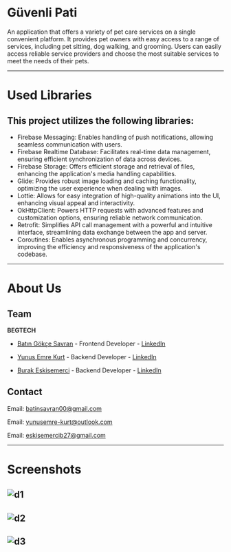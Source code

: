 # Güvenli Pati

An application that offers a variety of pet care services on a single convenient platform. 
It provides pet owners with easy access to a range of services, including pet sitting, dog walking, and grooming. 
Users can easily access reliable service providers and choose the most suitable services to meet the needs of their pets.

---

# Used Libraries

## This project utilizes the following libraries:

- Firebase Messaging: Enables handling of push notifications, allowing seamless communication with users.
- Firebase Realtime Database: Facilitates real-time data management, ensuring efficient synchronization of data across devices.
- Firebase Storage: Offers efficient storage and retrieval of files, enhancing the application's media handling capabilities.
- Glide: Provides robust image loading and caching functionality, optimizing the user experience when dealing with images.
- Lottie: Allows for easy integration of high-quality animations into the UI, enhancing visual appeal and interactivity.
- OkHttpClient: Powers HTTP requests with advanced features and customization options, ensuring reliable network communication.
- Retrofit: Simplifies API call management with a powerful and intuitive interface, streamlining data exchange between the app and server.
- Coroutines: Enables asynchronous programming and concurrency, improving the efficiency and responsiveness of the application's codebase.


---

# About Us

## Team

**BEGTECH**

- [Batın Gökçe Savran](https://github.com/batinsavran/) - Frontend Developer  - [LinkedIn](https://www.linkedin.com/in/bat%C4%B1n-g%C3%B6k%C3%A7e-savran-46152b25b/)
  
- [Yunus Emre Kurt](https://github.com/ynsemrkurt/) - Backend Developer - [LinkedIn](https://www.linkedin.com/in/yunus-emre-kurt-5423a929b/)

- [Burak Eskisemerci](https://github.com/burake0) - Backend Developer - [LinkedIn](https://www.linkedin.com/in/burak-eskisemerci-315b85295/)

## Contact

Email: batinsavran00@gmail.com


Email: yunusemre-kurt@outlook.com


Email: eskisemercib27@gmail.com

---

# Screenshots

![d1](https://github.com/ynsemrkurt/GuvenliPati/assets/159823972/97575ba2-e6fb-4a12-933c-446aae128806)
---
![d2](https://github.com/ynsemrkurt/GuvenliPati/assets/159823972/7f6f0664-8d20-4707-9f04-957881df9de2)
---
![d3](https://github.com/ynsemrkurt/GuvenliPati/assets/159823972/18ce303a-4a67-446a-a36d-8b5cbba9d045)
---

